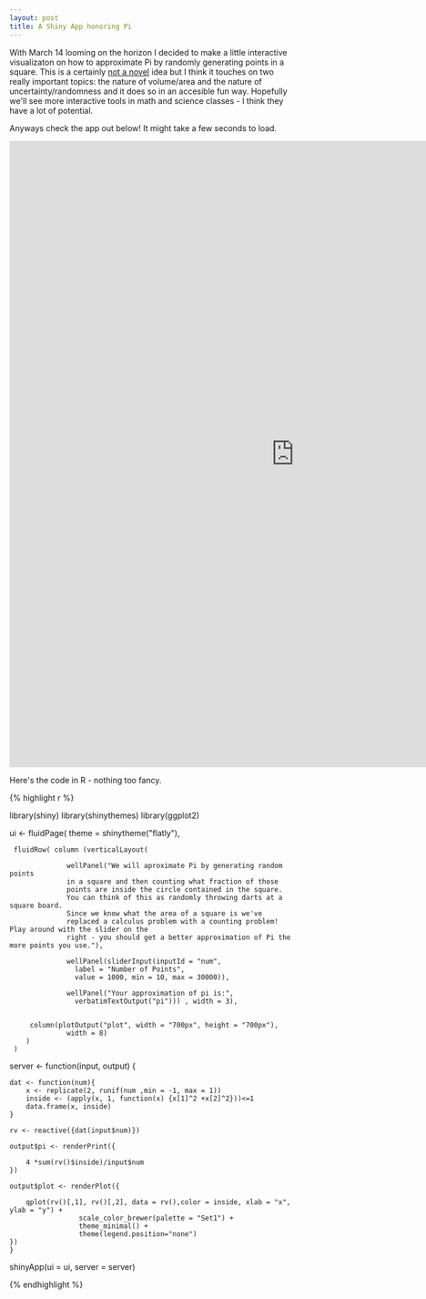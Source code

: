 ```yaml
---
layout: post
title: A Shiny App honoring Pi
---
```


With March 14 looming on the horizon I decided to make a little interactive visualizaton on how to approximate Pi by randomly generating points in a square. This is a certainly [not a novel](https://en.wikipedia.org/wiki/Monte_Carlo_integration) idea but I think it touches on two really important topics: the nature of volume/area and the nature of uncertainty/randomness and it does so in an accesible fun way. Hopefully we'll see more interactive tools in math and science classes - I think they have a lot of potential.

Anyways check the app out below! It might take a few seconds to load.



<iframe 
src="https://apapiu.shinyapps.io/Pies/" 
style="border: none; width: 1000px; height: 1100px">
</iframe>

Here's the code in R - nothing too fancy.

{% highlight r %}

library(shiny)
library(shinythemes)
library(ggplot2)

ui <- fluidPage( theme = shinytheme("flatly"),
        

     fluidRow( column (verticalLayout( 
         
                  wellPanel("We will aproximate Pi by generating random points
                  in a square and then counting what fraction of those
                  points are inside the circle contained in the square.
                  You can think of this as randomly throwing darts at a square board.
                  Since we know what the area of a square is we've 
                  replaced a calculus problem with a counting problem! Play around with the slider on the
                  right - you should get a better approximation of Pi the more points you use."),
                      
                  wellPanel(sliderInput(inputId = "num",
                    label = "Number of Points",
                    value = 1000, min = 10, max = 30000)),
                
                  wellPanel("Your approximation of pi is:",
                    verbatimTextOutput("pi"))) , width = 3),
                       
     
         column(plotOutput("plot", width = "700px", height = "700px"), 
                  width = 8)
        )
     )


server <- function(input, output) {
    
    dat <- function(num){
        x <- replicate(2, runif(num ,min = -1, max = 1))
        inside <- (apply(x, 1, function(x) {x[1]^2 +x[2]^2}))<=1
        data.frame(x, inside)
    }
    
    rv <- reactive({dat(input$num)})
    
    output$pi <- renderPrint({
        
        4 *sum(rv()$inside)/input$num
    })
    
    output$plot <- renderPlot({
        
        qplot(rv()[,1], rv()[,2], data = rv(),color = inside, xlab = "x", ylab = "y") +
                     scale_color_brewer(palette = "Set1") +
                     theme_minimal() +
                     theme(legend.position="none")  
    })
    }

shinyApp(ui = ui, server = server)

{% endhighlight %}
